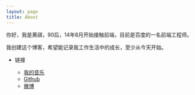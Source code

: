 ```yaml
---
layout: page
title: About
---
```


你好，我是黄祺，90后，14年8月开始接触前端，目前是百度的一名前端工程师。

我创建这个博客，希望能记录我工作生活中的成长，至少从今天开始。

- 链接

	- [我的音乐](http://site.douban.com/pinqy/)
	- [Github](https://github.com/pinqy520)
	- [微博](http://weibo.com/pinqy)